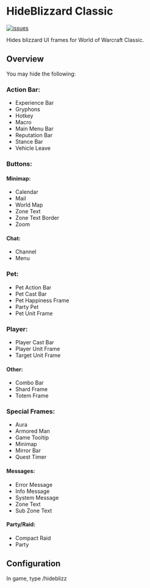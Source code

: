 # HideBlizzard Classic
[![issues]](https://github.com/Gendr/HideBlizzard/issues)

Hides blizzard UI frames for World of Warcraft Classic.

## Overview

You may hide the following:
### Action Bar:
+ Experience Bar
+ Gryphons
+ Hotkey
+ Macro
+ Main Menu Bar
+ Reputation Bar
+ Stance Bar
+ Vehicle Leave

### Buttons:

#### Minimap:
+ Calendar
+ Mail
+ World Map
+ Zone Text
+ Zone Text Border
+ Zoom
#### Chat:
+ Channel
+ Menu

### Pet:
+ Pet Action Bar
+ Pet Cast Bar
+ Pet Happiness Frame
+ Party Pet
+ Pet Unit Frame

### Player:

+ Player Cast Bar
+ Player Unit Frame
+ Target Unit Frame
#### Other:
+ Combo Bar
+ Shard Frame
+ Totem Frame

### Special Frames:

+ Aura
+ Armored Man
+ Game Tooltip
+ Minimap
+ Mirror Bar
+ Quest Timer
#### Messages:
+ Error Message
+ Info Message
+ System Message
+ Zone Text
+ Sub Zone Text
#### Party/Raid:
+ Compact Raid
+ Party

## Configuration
In game, type /hideblizz

[issues]: https://img.shields.io/github/issues/Gendr/HideBlizzard
